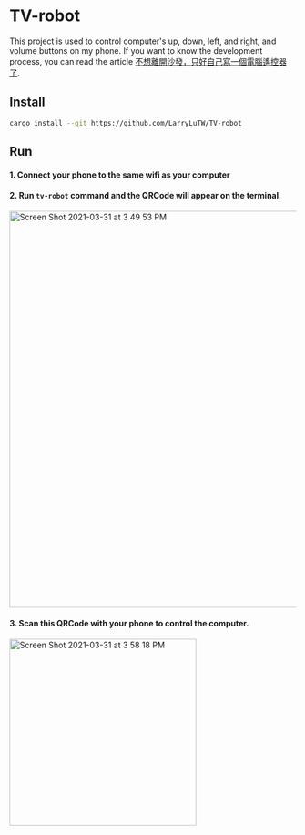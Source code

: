 # TV-robot

This project is used to control computer's up, down, left, and right, and volume buttons on my phone. If you want to know the development process, you can read the article [不想離開沙發，只好自己寫一個電腦遙控器了](https://medium.com/starbugs/how-to-make-a-computer-controller-7f8ffcdbe993).

## Install

```sh
cargo install --git https://github.com/LarryLuTW/TV-robot
```

## Run

#### 1. Connect your phone to the same wifi as your computer 

#### 2. Run `tv-robot` command and the QRCode will appear on the terminal.

<img width="697" alt="Screen Shot 2021-03-31 at 3 49 53 PM" src="https://user-images.githubusercontent.com/10403741/113109894-046d5f80-9239-11eb-9f09-61dc372218c0.png">

#### 3. Scan this QRCode with your phone to control the computer.

<img width="328" alt="Screen Shot 2021-03-31 at 3 58 18 PM" src="https://user-images.githubusercontent.com/10403741/113110769-08e64800-923a-11eb-81cb-7b0abb651cde.png">
